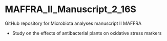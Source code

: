 # MAFFRA_II_Manuscript_2_16S
GitHub repository for Microbiota analyses manuscript II MAFFRA
- Study on the effects of antibacterial plants on oxidative stress markers
